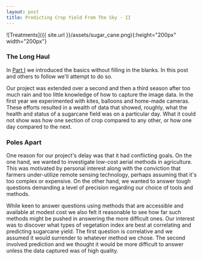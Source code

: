 ```yaml
---
layout: post
title: Predicting Crop Yield From The Sky - II
---
```


![Treatments]({{ site.url }}/assets/sugar_cane.png){:height="200px" width="200px"} 

### The Long Haul

In [Part I](https://geraldmc.github.io/2019/05/06/predicting-yield-1/) we introduced the basics without filling in the blanks. In this post and others to follow we'll attempt to do so.

Our project was extended over a second and then a third season after too much rain and too little knowledge of how to capture the image data. In the first year we experimented with kites, balloons and home-made cameras. These efforts resulted in a wealth of data that showed, roughly, what the health and status of a sugarcane field was on a particular day. What it could not show was how one section of crop compared to any other, or how one day compared to the next.

### Poles Apart

One reason for our project's delay was that it had conflicting goals. On the one hand, we wanted to investigate low-cost aerial methods in agriculture. This was motivated by personal interest along with the conviction that farmers under-utilize  remote sensing technology, perhaps assuming that it's too complex or expensive. On the other hand, we wanted to answer tough  questions demanding a level of precision regarding our choice of tools and methods. 

While keen to answer questions using methods that are accessible and available at modest cost we also felt it reasonable to see how far such methods might be pushed in answering the more difficult ones. Our interest was to discover what types of vegetation index are best at correlating and predicting sugarcane yield. The first question is correlative and we assumed it would surrender to whatever method we chose. The second involved prediction and we thought it would be more difficult to answer unless the data captured was of high quality.